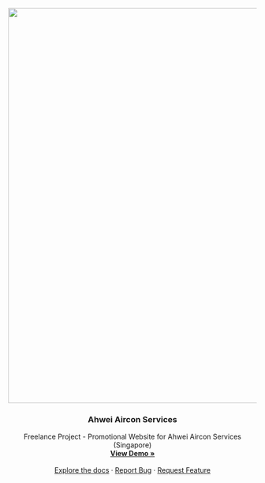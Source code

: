 
<p align="center">
  <img src="https://user-images.githubusercontent.com/58852708/94672726-3e23e300-0348-11eb-9dd8-f841b76724d3.png" width="800px"/>
  <h3 align="center">Ahwei Aircon Services</h3>
  <p align="center">
    Freelance Project - Promotional Website for Ahwei Aircon Services (Singapore)
    </br>
    <a href="https://clever-hawking-b805f7.netlify.app/"><strong>View Demo »</strong></a>
    </br>
    </br>
    <a href="https://github.com/wenruiq/ahwei-aircon">Explore the docs</a> · 
    <a href="https://github.com/wenruiq/ahwei-aircon/issues">Report Bug</a> ·
    <a href="https://github.com/wenruiq/ahwei-aircon/issues">Request Feature</a>
</p>
</p>
